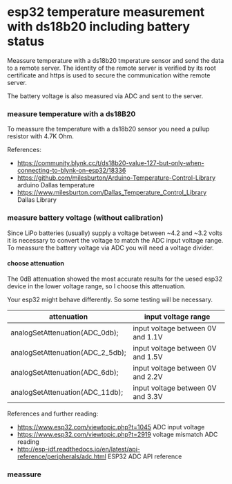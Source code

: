 # esp32 temperature measurement with ds18b20 including battery status
Meassure temperature with a ds18b20 tmperature sensor and send the data to a remote server. The identity of the remote server is verified by its root certificate and https is used to secure the communication withe remote server.

The battery voltage is also measured via ADC and sent to the server.


### measure temperature with a ds18B20 
To meassure the temperature with a ds18b20 sensor you need a pullup resistor with 4.7K Ohm.


References:
- https://community.blynk.cc/t/ds18b20-value-127-but-only-when-connecting-to-blynk-on-esp32/18336
- https://github.com/milesburton/Arduino-Temperature-Control-Library arduino Dallas temperature
- https://www.milesburton.com/Dallas_Temperature_Control_Library Dallas Library

### measure battery voltage (without calibration)
Since LiPo batteries (usually) supply a voltage between ~4.2 and ~3.2 volts it is necessary to convert the voltage to match the ADC input voltage range. To meassure the battery voltage via ADC you will need a voltage divider. 

#### choose attenuation
The 0dB attenuation showed the most accurate results for the uesed esp32 device in the lower voltage range, so I choose this attenuation. 

Your esp32 might behave differently. So some testing will be necessary.

attenuation | input voltage range
----------------------------- | ----------------------------- 
analogSetAttenuation(ADC_0db); |  input voltage between 0V and 1.1V
analogSetAttenuation(ADC_2_5db); |  input voltage between 0V and 1.5V
analogSetAttenuation(ADC_6db); |  input voltage between 0V and 2.2V
analogSetAttenuation(ADC_11db); |  input voltage between 0V and 3.3V 


References and further reading:
- https://www.esp32.com/viewtopic.php?t=1045 ADC input voltage
- https://www.esp32.com/viewtopic.php?t=2919 voltage mismatch ADC reading
- http://esp-idf.readthedocs.io/en/latest/api-reference/peripherals/adc.html ESP32 ADC API reference


### meassure
